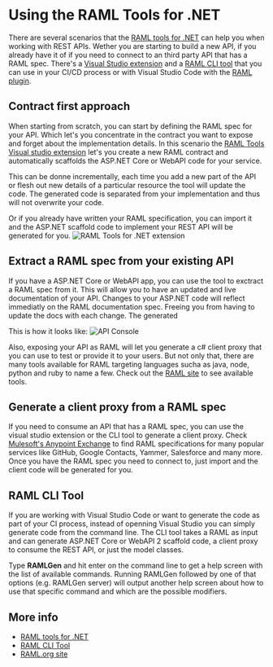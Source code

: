 # Using the RAML Tools for .NET

There are several scenarios that the [RAML tools for .NET](https://github.com/mulesoft-labs/raml-dotnet-tools/) can help you when working with REST APIs.
Wether you are starting to build a new API, if you already have it of if you need to connect to an third party API that has a RAML spec. There's a [Visual Studio extension](https://marketplace.visualstudio.com/items?itemName=MuleSoftInc.RAMLToolsforNET)
 and a [RAML CLI tool](https://github.com/mulesoft-labs/raml-dotnet-tools/tree/master/command-line) that you can use in your CI/CD process or with Visual Studio Code with the [RAML plugin](https://github.com/mulesoft-labs/vscode-raml-ls).

## Contract first approach

When starting from scratch, you can start by defining the RAML spec for your API. Which let's you concentrate in the contract you want to expose and forget about the implementation details.
In this scenario the [RAML Tools Visual studio extension](https://marketplace.visualstudio.com/items?itemName=MuleSoftInc.RAMLToolsforNET) let's you create a new RAML contract and automatically scaffolds the ASP.NET Core or WebAPI code for your service.

This can be donne incrementally, each time you add a new part of the API or flesh out new details of a particular resource the tool will update the code. The generated code is separated from your implementation and thus will not overwrite your code.

Or if you already have written your RAML specification, you can import it and the ASP.NET scaffold code to implement your REST API will be generated for you.
![RAML Tools for .NET extension](https://github.com/mulesoft-labs/raml-dotnet-tools/raw/master/docimages/RAML_NET_AddRAMLReference.png)

## Extract a RAML spec from your existing API

If you have a ASP.NET Core or WebAPI app, you can use the tool to exctract a RAML spec from it. This will allow you to have an updated and live documentation of your API. Changes to your ASP.NET code will reflect immediatly on the RAML documentation spec. Freeing you from having to update the docs with each change. The generated 

This is how it looks like:
![API Console](https://github.com/mulesoft-labs/raml-dotnet-tools/raw/master/docimages/RAML_NET_ApiConsole.png)

Also, exposing your API as RAML will let you generate a c# client proxy that you can use to test or provide it to your users. But not only that, there are many tools available for RAML targeting languages sucha as java, node, python and ruby to name a few. Check out the [RAML site](https://raml.org/projects) to see available tools.

## Generate a client proxy from a RAML spec

If you need to consume an API that has a RAML spec, you can use the visual studio extension or the CLI tool to generate a client proxy. Check [Mulesoft's Anypoint Exchange](https://www.mulesoft.com/exchange#!/?types=RAML) to find RAML specifications for many popular services like GitHub, Google Contacts, Yammer, Salesforce and many more. Once you have the RAML spec you need to connect to, just import and the client code will be generated for you.

## RAML CLI Tool

If you are working with Visual Studio Code or want to generate the code as part of your CI process, instead of openning Visual Studio you can simply generate code from the command line. The CLI tool takes a RAML as input and can generate ASP.NET Core or WebAPI 2 scaffold code, a client proxy to consume the REST API, or just the model classes.

Type **RAMLGen** and hit enter on the command line to get a help screen with the list of available commands. Running RAMLGen followed by one of that options (e.g. RAMLGen server) will output another help screen about how to use that specific command and which are the possible modifiers.

## More info

- [RAML tools for .NET](https://github.com/mulesoft-labs/raml-dotnet-tools/)
- [RAML CLI Tool](https://github.com/mulesoft-labs/raml-dotnet-tools/tree/master/command-line)
- [RAML.org site](https://raml.org/)